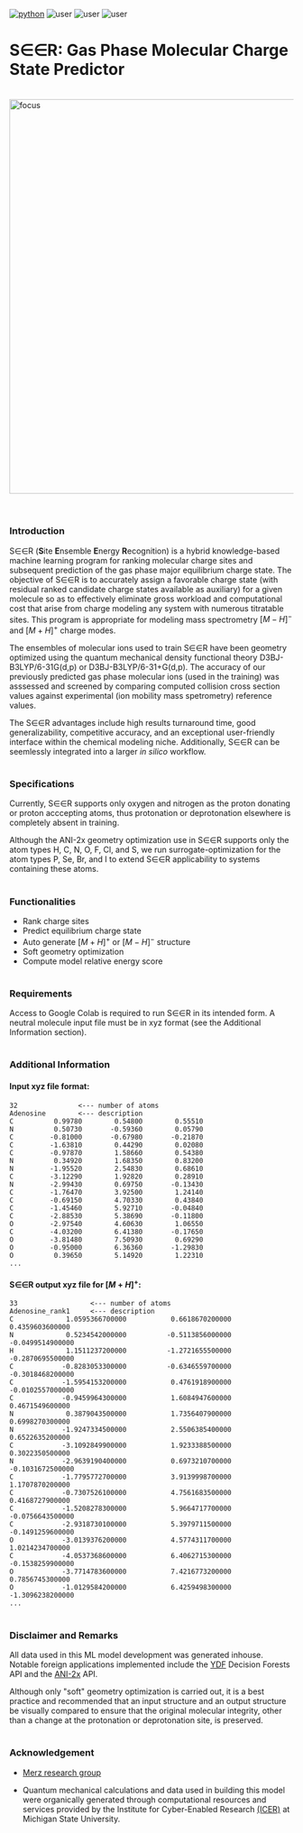 [![python](https://img.shields.io/badge/Python-3.9-3776AB.svg?style=flat&logo=python&logoColor=white)](https://www.python.org) ![user](https://img.shields.io/badge/GoogleColab-grey?style=flat&logo=googlecolab) ![user](https://img.shields.io/badge/Chemodeling-App-yellow?) ![user](https://img.shields.io/badge/Userfriend-1.0-sgreen?) 


# S∈∈R: Gas Phase Molecular Charge State Predictor


<br /><img align = "center" width="700" alt="focus" src="https://github.com/user-attachments/assets/917ed8d7-1fee-4ec8-b81c-546e331edf75">
<br />
<br />
#
### **Introduction**
S∈∈R (**S**ite **E**nsemble **E**nergy **R**ecognition) is a hybrid knowledge-based machine learning program for ranking molecular charge sites and subsequent prediction of the gas phase major equilibrium charge state. The objective of S∈∈R is to accurately assign a favorable charge state (with residual ranked candidate charge states available as auxiliary) for a given molecule so as to effectively eliminate gross workload and computational cost that arise from charge modeling any system with numerous titratable sites. This program is appropriate for modeling mass spectrometry $[M-H]^-$ and $[M+H]^+$ charge modes.

The ensembles of molecular ions used to train S∈∈R have been geometry optimized using the quantum mechanical density functional theory D3BJ-B3LYP/6-31G(d,p) or D3BJ-B3LYP/6-31+G(d,p). The accuracy of our previously predicted gas phase molecular ions (used in the training) was asssessed and screened by comparing computed collision cross section values against experimental (ion mobility mass spetrometry) reference values. 

The S∈∈R advantages include high results turnaround time, good generalizability, competitive accuracy, and an exceptional user-friendly interface within the chemical modeling niche. Additionally, S∈∈R can be seemlessly integrated into a larger *in silico* workflow.

#
### **Specifications**
Currently, S∈∈R supports only oxygen and nitrogen as the proton donating or proton acccepting atoms, thus protonation or deprotonation elsewhere is completely absent in training. 

Although the ANI-2x geometry optimization use in S∈∈R supports only the atom types H, C, N, O, F, Cl, and S, we run surrogate-optimization for the atom types P, Se, Br, and I to extend S∈∈R applicability to systems containing these atoms.

#
### **Functionalities**

-    Rank charge sites
-    Predict equilibrium charge state
-    Auto generate $[M+H]^+$ or  $[M-H]^-$ structure
-    Soft geometry optimization
-    Compute model relative energy score

#
### **Requirements**
Access to Google Colab is required to run S∈∈R in its intended form. A neutral molecule input file must be in xyz format (see the Additional Information section).

#
### **Additional Information**
#### Input xyz file format:
```twig
32               <--- number of atoms
Adenosine        <--- description
C          0.99780        0.54800        0.55510    
N          0.50730       -0.59360        0.05790
C         -0.81000       -0.67980       -0.21870
C         -1.63810        0.44290        0.02080
C         -0.97870        1.58660        0.54380
N          0.34920        1.68350        0.83200
N         -1.95520        2.54830        0.68610
C         -3.12290        1.92820        0.28910
N         -2.99430        0.69750       -0.13430
C         -1.76470        3.92500        1.24140
C         -0.69150        4.70330        0.43840
C         -1.45460        5.92710       -0.04840
C         -2.88530        5.38690       -0.11800
O         -2.97540        4.60630        1.06550
C         -4.03200        6.41380       -0.17650
O         -3.81480        7.50930        0.69290
O         -0.95000        6.36360       -1.29830
O          0.39650        5.14920        1.22310
...
```

#### S∈∈R output xyz file for $[M+H]^+$:
```twig
33                  <--- number of atoms
Adenosine_rank1     <--- description
C             1.0595366700000           0.6618670200000           0.4359603600000
N             0.5234542000000          -0.5113856000000          -0.0499514900000
H             1.1511237200000          -1.2721655500000          -0.2870695500000
C            -0.8283053300000          -0.6346559700000          -0.3018468200000
C            -1.5954153200000           0.4761918900000          -0.0102557000000
C            -0.9459964300000           1.6084947600000           0.4671549600000
N             0.3879043500000           1.7356407900000           0.6998270300000
N            -1.9247334500000           2.5506385400000           0.6522635200000
C            -3.1092849900000           1.9233388500000           0.3022350500000
N            -2.9639190400000           0.6973210700000          -0.1031672500000
C            -1.7795772700000           3.9139998700000           1.1707870200000
C            -0.7307526100000           4.7561683500000           0.4168727900000
C            -1.5208278300000           5.9664717700000          -0.0756643500000
C            -2.9318730100000           5.3979711500000          -0.1491259600000
O            -3.0139376200000           4.5774311700000           1.0214234700000
C            -4.0537368600000           6.4062715300000          -0.1538259900000
O            -3.7714783600000           7.4216773200000           0.7856745300000
O            -1.0129584200000           6.4259498300000          -1.3096238200000
...
```

#
### **Disclaimer and Remarks**
All data used in this ML model development was generated inhouse. Notable foreign applications implemented include the [YDF](https://ydf.readthedocs.io/en/stable/) Decision Forests API and the [ANI-2x](https://xacs.xmu.edu.cn/docs/mlatom/tutorial_geomopt.html) API. 

Although only "soft" geometry optimization is carried out, it is a best practice and recommended that an input structure and an output structure be visually compared to ensure that the original molecular integrity, other than a change at the protonation or deprotonation site, is preserved.  

#
### Acknowledgement 
-   [Merz research group](https://github.com/merzlab) 

-   Quantum mechanical calculations and data used in building this model were organically generated through computational resources and services provided by the Institute for Cyber-Enabled Research [(ICER)](https://github.com/MSU-iCER) at Michigan State University.

<br/>
<br/>

<br />
